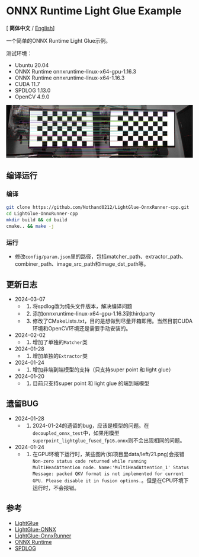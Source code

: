 # ONNX Runtime Light Glue Example

[ **简体中文**  /  [English](doc/README-en.md)]

一个简单的ONNX Runtime Light Glue示例。

测试环境：

- Ubuntu 20.04
- ONNX Runtime onnxruntime-linux-x64-gpu-1.16.3 
- ONNX Runtime onnxruntime-linux-x64-1.16.3
- CUDA 11.7
- SPDLOG 1.13.0
- OpenCV 4.9.0

![结果](doc/Matches_screenshot_20.01.2024.png)

## 编译运行

### 编译

```sh
git clone https://github.com/Nothand0212/LightGlue-OnnxRunner-cpp.git
cd LightGlue-OnnxRunner-cpp
mkdir build && cd build
cmake.. && make -j
```

### 运行

- 修改`config/param.json`里的路径，包括matcher_path、extractor_path、combiner_path、image_src_path和image_dst_path等。

## 更新日志

- 2024-03-07
  - 1. 将spdlog改为纯头文件版本，解决编译问题
  - 2. 添加onnxruntime-linux-x64-gpu-1.16.3到thirdparty
  - 3. 修改了CMakeLists.txt，目的是想做到尽量开箱即用。当然目前CUDA环境和OpenCV环境还是需要手动安装的。
- 2024-02-02
  - 1. 增加了单独的`Matcher`类
- 2024-01-28
  - 1. 增加单独的`Extractor`类
- 2024-01-24
  - 1. 增加非端到端模型的支持（只支持super point 和 light glue）
- 2024-01-20
  - 1. 目前只支持super point 和 light glue 的端到端模型

## 遗留BUG

- 2024-01-28
  - 1. 2024-01-24的遗留的bug，应该是模型的问题。在`decoupled_onnx_test`中，如果用模型`superpoint_lightglue_fused_fp16.onnx`则不会出现相同的问题。
- 2024-01-24
  - 1. 在GPU环境下运行时，某些图片(如项目里data/left/21.png)会报错`Non-zero status code returned while running MultiHeadAttention node. Name:'MultiHeadAttention_1' Status Message: packed QKV format is not implemented for current GPU. Please disable it in fusion options.`。但是在CPU环境下运行时，不会报错。

## 参考

- [LightGlue](https://github.com/cvg/LightGlue)
- [LightGlue-ONNX](https://github.com/fabio-sim/LightGlue-ONNX)
- [LightGlue-OnnxRunner](https://github.com/OroChippw/LightGlue-OnnxRunner)
- [ONNX Runtime](https://github.com/microsoft/onnxruntime)
- [SPDLOG](https://github.com/gabime/spdlog)
